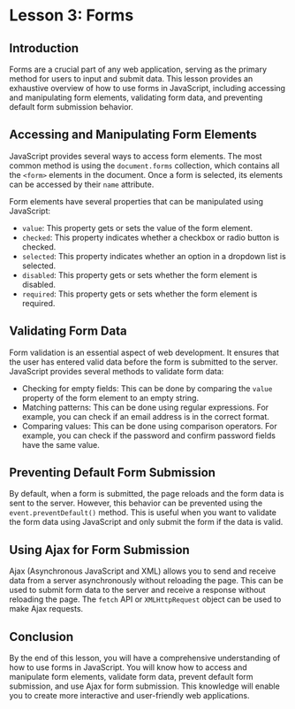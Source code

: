 # Lesson 3: Forms

## Introduction

Forms are a crucial part of any web application, serving as the primary method for users to input and submit data. This lesson provides an exhaustive overview of how to use forms in JavaScript, including accessing and manipulating form elements, validating form data, and preventing default form submission behavior.

## Accessing and Manipulating Form Elements

JavaScript provides several ways to access form elements. The most common method is using the `document.forms` collection, which contains all the `<form>` elements in the document. Once a form is selected, its elements can be accessed by their `name` attribute.

Form elements have several properties that can be manipulated using JavaScript:

- `value`: This property gets or sets the value of the form element.
- `checked`: This property indicates whether a checkbox or radio button is checked.
- `selected`: This property indicates whether an option in a dropdown list is selected.
- `disabled`: This property gets or sets whether the form element is disabled.
- `required`: This property gets or sets whether the form element is required.

## Validating Form Data

Form validation is an essential aspect of web development. It ensures that the user has entered valid data before the form is submitted to the server. JavaScript provides several methods to validate form data:

- Checking for empty fields: This can be done by comparing the `value` property of the form element to an empty string.
- Matching patterns: This can be done using regular expressions. For example, you can check if an email address is in the correct format.
- Comparing values: This can be done using comparison operators. For example, you can check if the password and confirm password fields have the same value.

## Preventing Default Form Submission

By default, when a form is submitted, the page reloads and the form data is sent to the server. However, this behavior can be prevented using the `event.preventDefault()` method. This is useful when you want to validate the form data using JavaScript and only submit the form if the data is valid.

## Using Ajax for Form Submission

Ajax (Asynchronous JavaScript and XML) allows you to send and receive data from a server asynchronously without reloading the page. This can be used to submit form data to the server and receive a response without reloading the page. The `fetch` API or `XMLHttpRequest` object can be used to make Ajax requests.

## Conclusion

By the end of this lesson, you will have a comprehensive understanding of how to use forms in JavaScript. You will know how to access and manipulate form elements, validate form data, prevent default form submission, and use Ajax for form submission. This knowledge will enable you to create more interactive and user-friendly web applications.